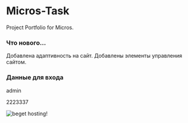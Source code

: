 # Micros-Task
Project Portfolio for Micros.

### Что нового...
Добавлена адаптивность на сайт. Добавлены элементы управления сайтом.

### Данные для входа
admin

2223337

![beget hosting!](/assets/img/Beget-logo.png)
